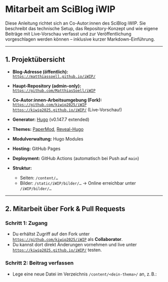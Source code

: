# Mitarbeit am SciBlog iWIP

Diese Anleitung richtet sich an Co-Autor:innen des SciBlog iWIP. Sie beschreibt das technische Setup, das Repository-Konzept und wie eigene Beiträge mit Live-Vorschau verfasst und zur Veröffentlichung vorgeschlagen werden können – inklusive kurzer Markdown-Einführung.

---

## 1. Projektübersicht

- **Blog-Adresse (öffentlich):**  
  [`https://matthiassoell.github.io/iWIP/`](https://matthiassoell.github.io/iWIP/)

- **Haupt-Repository (admin-only):**  
  [`https://github.com/MatthiasSoell/iWIP`](https://github.com/MatthiasSoell/iWIP)

- **Co-Autor:innen-Arbeitsumgebung (Fork):**  
  [`https://github.com/kiwip2025/iWIP`](https://github.com/kiwip2025/iWIP)  
  [`https://kiwip2025.github.io/iWIP/`](https://kiwip2025.github.io/iWIP/) (Live-Vorschau!)

- **Generator:** [Hugo](https://gohugo.io) (v0.147.7 extended)  
- **Themes:** [PaperMod](https://github.com/adityatelange/hugo-PaperMod), [Reveal-Hugo](https://github.com/joshed-io/reveal-hugo)  
- **Modulverwaltung:** Hugo Modules  
- **Hosting:** GitHub Pages  
- **Deployment:** GitHub Actions (automatisch bei Push auf `main`)  
- **Struktur:**
  - Seiten: `/content/…`
  - Bilder: `/static/iWIP/bilder/…` → Online erreichbar unter `/iWIP/bilder/…`

---

## 2. Mitarbeit über Fork & Pull Requests

### Schritt 1: Zugang
- Du erhältst Zugriff auf den Fork unter [`https://github.com/kiwip2025/iWIP`](https://github.com/kiwip2025/iWIP) als **Collaborator**.
- Du kannst dort direkt Änderungen vornehmen und live unter [`https://kiwip2025.github.io/iWIP/`](https://kiwip2025.github.io/iWIP/) testen.

### Schritt 2: Beitrag verfassen
- Lege eine neue Datei im Verzeichnis `/content/<dein-thema>/` an, z. B.:
